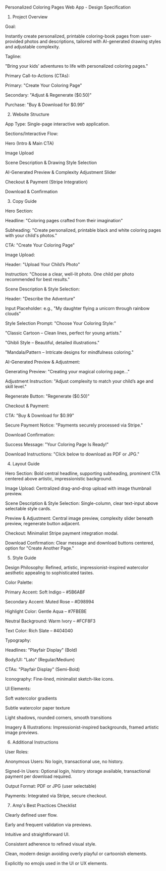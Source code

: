 Personalized Coloring Pages Web App - Design Specification

1. Project Overview

Goal:

Instantly create personalized, printable coloring-book pages from user-provided photos and descriptions, tailored with AI-generated drawing styles and adjustable complexity.

Tagline:

"Bring your kids' adventures to life with personalized coloring pages."

Primary Call-to-Actions (CTAs):

Primary: "Create Your Coloring Page"

Secondary: "Adjust & Regenerate ($0.50)"

Purchase: "Buy & Download for $0.99"

2. Website Structure

App Type: Single-page interactive web application.

Sections/Interactive Flow:

Hero (Intro & Main CTA)

Image Upload

Scene Description & Drawing Style Selection

AI-Generated Preview & Complexity Adjustment Slider

Checkout & Payment (Stripe Integration)

Download & Confirmation

3. Copy Guide

Hero Section:

Headline: "Coloring pages
crafted from their imagination"

Subheading: "Create personalized, printable black and white coloring pages with your child's photos."

CTA: "Create Your Coloring Page"

Image Upload:

Header: "Upload Your Child’s Photo"

Instruction: "Choose a clear, well-lit photo. One child per photo recommended for best results."

Scene Description & Style Selection:

Header: "Describe the Adventure"

Input Placeholder: e.g., "My daughter flying a unicorn through rainbow clouds"

Style Selection Prompt: "Choose Your Coloring Style:"

"Classic Cartoon – Clean lines, perfect for young artists."

"Ghibli Style – Beautiful, detailed illustrations."

"Mandala/Pattern – Intricate designs for mindfulness coloring."

AI-Generated Preview & Adjustment:

Generating Preview: "Creating your magical coloring page..."

Adjustment Instruction: "Adjust complexity to match your child’s age and skill level."

Regenerate Button: "Regenerate ($0.50)"

Checkout & Payment:

CTA: "Buy & Download for $0.99"

Secure Payment Notice: "Payments securely processed via Stripe."

Download Confirmation:

Success Message: "Your Coloring Page Is Ready!"

Download Instructions: "Click below to download as PDF or JPG."

4. Layout Guide

Hero Section: Bold central headline, supporting subheading, prominent CTA centered above artistic, impressionistic background.

Image Upload: Centralized drag-and-drop upload with image thumbnail preview.

Scene Description & Style Selection: Single-column, clear text-input above selectable style cards.

Preview & Adjustment: Central image preview, complexity slider beneath preview, regenerate button adjacent.

Checkout: Minimalist Stripe payment integration modal.

Download Confirmation: Clear message and download buttons centered, option for "Create Another Page."

5. Style Guide

Design Philosophy: Refined, artistic, impressionist-inspired watercolor aesthetic appealing to sophisticated tastes.

Color Palette:

Primary Accent: Soft Indigo – #5B6ABF

Secondary Accent: Muted Rose – #D98994

Highlight Color: Gentle Aqua – #7FBEBE

Neutral Background: Warm Ivory – #FCF8F3

Text Color: Rich Slate – #404040

Typography:

Headlines: "Playfair Display" (Bold)

Body/UI: "Lato" (Regular/Medium)

CTAs: "Playfair Display" (Semi-Bold)

Iconography: Fine-lined, minimalist sketch-like icons.

UI Elements:

Soft watercolor gradients

Subtle watercolor paper texture

Light shadows, rounded corners, smooth transitions

Imagery & Illustrations: Impressionist-inspired backgrounds, framed artistic image previews.

6. Additional Instructions

User Roles:

Anonymous Users: No login, transactional use, no history.

Signed-In Users: Optional login, history storage available, transactional payment per download required.

Output Format: PDF or JPG (user selectable)

Payments: Integrated via Stripe, secure checkout.

7. Amp's Best Practices Checklist

Clearly defined user flow.

Early and frequent validation via previews.

Intuitive and straightforward UI.

Consistent adherence to refined visual style.

Clean, modern design avoiding overly playful or cartoonish elements.

Explicitly no emojis used in the UI or UX elements.

